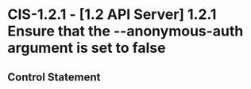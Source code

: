# CIS-1.2.1 - \[1.2 API Server\] 1.2.1 Ensure that the --anonymous-auth argument is set to false

## Control Statement
